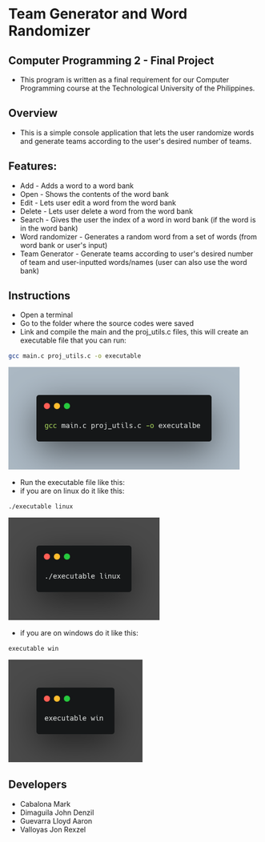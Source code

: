 # Team Generator and Word Randomizer
## Computer Programming 2 - Final Project
- This program is written as a final requirement for our Computer Programming course at the Technological University of the Philippines.

## Overview
- This is a simple console application that lets the user randomize words and generate teams according to the user's desired number of teams.

## Features:
- Add - Adds a word to a word bank
- Open - Shows the contents of the word bank
- Edit - Lets user edit a word from the word bank
- Delete - Lets user delete a word from the word bank
- Search - Gives the user the index of a word in word bank (if the word is in the word bank)
- Word randomizer - Generates a random word from a set of words (from word bank or user's input)
- Team Generator - Generate teams according to user's desired number of team and user-inputted words/names (user can also use the word bank)

## Instructions
- Open a terminal
- Go to the folder where the source codes were saved
- Link and compile the main and the proj_utils.c files, this will create an executable file that you can run:
```bash
gcc main.c proj_utils.c -o executable
```
![alt text](carbon.png "Title")
- Run the executable file like this: 
- if you are on linux do it like this:
```bash
./executable linux
```
![alt text](run_linux.png "Title")
- if you are on windows do it like this:
```bash
executable win
```
![alt text](run_windows.png "Title")

## Developers
- Cabalona Mark
- Dimaguila John Denzil
- Guevarra Lloyd Aaron
- Valloyas Jon Rexzel
